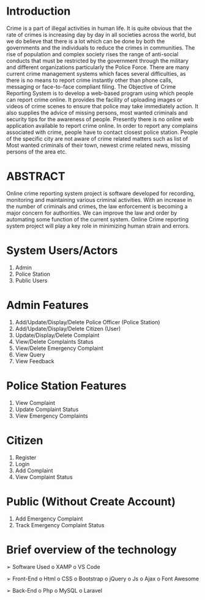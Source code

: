 # Introduction
Crime is a part of illegal activities in human life. It is quite obvious that the rate of crimes is increasing day by day in all societies across the world, but we do believe that there is a lot which can be done by both the governments and the individuals to reduce the crimes in communities. The rise of population and complex society rises the range of anti-social conducts that must be restricted by the government through the military and different organizations particularly the Police Force. There are many current crime management systems which faces several difficulties, as there is no means to report crime instantly other than phone calls, messaging or face-to-face compliant filing. The Objective of Crime Reporting System is to develop a web-based program using which people can report crime online. It provides the facility of uploading images or videos of crime scenes to ensure that police may take immediately action. It also supplies the advice of missing persons, most wanted criminals and security tips for the awareness of people. Presently there is no online web application available to report crime online. In order to report any complains associated with crime, people have to contact closest police station. People of the specific city are not aware of crime related matters such as list of Most wanted criminals of their town, newest crime related news, missing persons of the area etc.

# ABSTRACT
Online crime reporting system project is software developed for recording, monitoring and maintaining various criminal activities. With an increase in the number of criminals and crimes, the law enforcement is becoming a major concern for authorities. We can improve the law and order by automating some function of the current system. Online Crime reporting system project will play a key role in minimizing human strain and errors.

# System Users/Actors

1. Admin
2. Police Station
3. Public Users

# Admin Features
1. Add/Update/Display/Delete Police Officer (Police Station)
2. Add/Update/Display/Delete Citizen (User)
3. Update/Display/Delete Complaint
4. View/Delete Complaints Status
5. View/Delete Emergency Complaint
6. View Query
7. View Feedback

# Police Station Features

1. View Complaint
2. Update Complaint Status
3. View Emergency Complaints

# Citizen

1. Register
2. Login
3. Add Complaint
4. View Complaint Status

# Public (Without Create Account)

1. Add Emergency Complaint
2. Track Emergency Complaint Status

# Brief overview of the technology

➢ Software Used
    o XAMP
    o VS Code

➢ Front-End
    o Html
    o CSS
    o Bootstrap
    o jQuery
    o Js
    o Ajax
    o Font Awesome

➢ Back-End
    o Php
    o MySQL
    o Laravel
